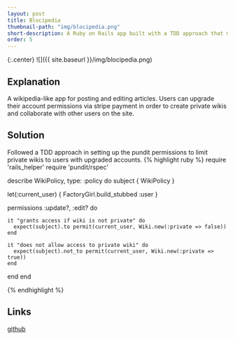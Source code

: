 ```yaml
---
layout: post
title: Blocipedia
thumbnail-path: "img/blocipedia.png"
short-description: A Ruby on Rails app built with a TDD approach that makes use of the gems- devise, pundit, and stripe.
order: 5
---
```


{:.center}
![]({{ site.baseurl }}/img/blocipedia.png)

## Explanation
A wikipedia-like app for posting and editing articles.  Users can upgrade their account permissions via stripe payment in order to create private wikis and collaborate with other users on the site. 

## Solution
Followed a TDD approach in setting up the pundit permissions to limit private wikis to users with upgraded accounts.
{% highlight ruby %}
require 'rails_helper'
require 'pundit/rspec'

describe WikiPolicy, type: :policy do
  subject { WikiPolicy }
  
let(:current_user) { FactoryGirl.build_stubbed :user }

  permissions :update?, :edit? do

    it "grants access if wiki is not private" do
      expect(subject).to permit(current_user, Wiki.new(:private => false))
    end
    
    it "does not allow access to private wiki" do
      expect(subject).not_to permit(current_user, Wiki.new(:private => true))
    end

  end
end

{% endhighlight %}
<!--## Conclusion-->

## Links
[github](https://github.com/gitbnw/blocipedia)